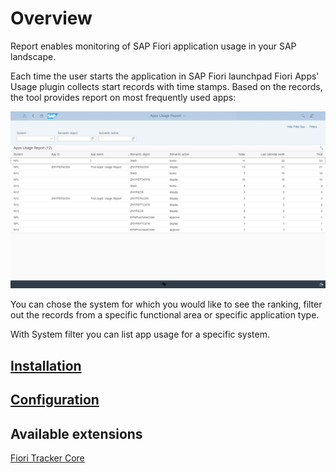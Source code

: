 # Overview

Report enables monitoring of SAP Fiori application usage in your SAP landscape.

Each time the user starts the application in SAP Fiori launchpad Fiori Apps' Usage plugin collects start records with time stamps. Based on the records, the tool provides report on most frequently used apps:

[![](res/fa.png)](res/fa.png)

You can chose the system for which you would like to see the ranking, filter out the records from a specific functional area or specific application type.

With System filter you can list app usage for a specific system.

## [Installation](inst.md)

## [Configuration](conf.md)

## Available extensions
[Fiori Tracker Core](extend-w-core.md)

